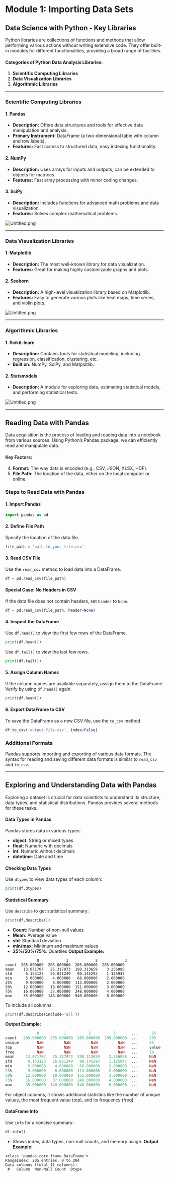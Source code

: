 

# Module 1: Importing Data Sets
## Data Science with Python - Key Libraries
Python libraries are collections of functions and methods that allow performing various actions without writing extensive code. They offer built-in modules for different functionalities, providing a broad range of facilities.
#### Categories of Python Data Analysis Libraries:
1. **Scientific Computing Libraries**
2. **Data Visualization Libraries**
3. **Algorithmic Libraries**

___
### Scientific Computing Libraries
#### 1. **Pandas**
- **Description:** Offers data structures and tools for effective data manipulation and analysis.
- **Primary Instrument:** DataFrame (a two-dimensional table with column and row labels).
- **Features:** Fast access to structured data, easy indexing functionality.
#### 2. **NumPy**
- **Description:** Uses arrays for inputs and outputs, can be extended to objects for matrices.
- **Features:** Fast array processing with minor coding changes.
#### 3. **SciPy**
- **Description:** Includes functions for advanced math problems and data visualization.
- **Features:** Solves complex mathematical problems.

![Untitled.png](https://prod-files-secure.s3.us-west-2.amazonaws.com/03e82b26-cccb-4906-bb56-adabcbdc0655/997ac361-58a8-4f04-bb0f-79fea4baa761/Untitled.png?X-Amz-Algorithm=AWS4-HMAC-SHA256&X-Amz-Content-Sha256=UNSIGNED-PAYLOAD&X-Amz-Credential=ASIAZI2LB466VSCADCCD%2F20250206%2Fus-west-2%2Fs3%2Faws4_request&X-Amz-Date=20250206T041748Z&X-Amz-Expires=3600&X-Amz-Security-Token=IQoJb3JpZ2luX2VjEDwaCXVzLXdlc3QtMiJHMEUCIQD5TMSLtDI2Vf0L7wLm7GzdUUdNbLg2bn8DpnD9HDNEegIgO%2FRGkbZ1Y4dek0hpVR6kzCMWubMLfiYezX5X5QenGnUq%2FwMIVRAAGgw2Mzc0MjMxODM4MDUiDFfcCfgH64KuVYRjEyrcA9ewzRg27bbkMFxmYBWn8XW%2Bkqykx4FvA9a%2FpEDmnYn87iBBZ%2BYlrDO5lFIvxTnyNISi9ljgwlzi6bxl1VKiP%2FhKfd%2FhEfvHYktM2OrSWo4SJUAbRe4G7V7VqM%2BAr71hDPxGrvS3py9UR6gXSJy4CL3ZH35gBqAvOWr1keAFobrfSOnD3hphfaGE3f6RMWAZIxB1ZIzs0%2B2KpfB7LKFqjf7RlyJAd7Wj0hwIOyQ0IOq2B%2BuwjyM7jnPbPRHRIZSnOKbqkzhDoKcYeLiLqh9iz5Rjygp2vfK753qZmQtOriGBwCi63%2FEg5SctyLMFXGIU00ZXdR4%2BuO86fcn%2FhTGReCaUQm%2FyLVQSgOGg85papELng0z3QeRe5SSAZJN1s5bE%2FQgb5Aut9kz8uNvZ%2F3KCi%2FOVbniC22kjjXi6UsdDSnP9q%2FJv7SGUPKOdJlji8sVlQaooAC9ky9Y3rwpXhLcM8esstIh23Ev%2FmRIyfvGnQ%2BlVxpjoWmMCxtilgGT1aiTZtdCYzqPoBUhQvswldrv3UZJOo7u8TLwtQVoWlMPnwoPNk%2BNRELkO3WhTbTEb8WAJ8uC1me37dUMpj0BwA3qmMzMjn6H94eCINHZVqcrp0FcTH5AQpntLaVDimyaGMMnfkL0GOqUBqNVL7uLtqSIgpQGNib4HV37Dt2xoo%2FAcXAXOQlfcqd6iat91gVKb4EBtCltK9vabqbkXlPtic%2FlTjHhorEg0cWPNOS0RsfKVmwrMJCUwg3J6dXk55VBUNVFhqmd3fFaEHJqBZp9W6myqjVY49Y%2Bbn8xbofuVdkruKNqk2jjpb%2BcUFlWgxBNRDVX8tMRqGxS3K0eSgtIAKGMD2AlsrRjZfGBs8JkS&X-Amz-Signature=f13fd85f89de8931bea357e46e49673bf58684ca06fc7adbfd42e88ac7bed41c&X-Amz-SignedHeaders=host&x-id=GetObject)
___
### Data Visualization Libraries
#### 1. **Matplotlib**
- **Description:** The most well-known library for data visualization.
- **Features:** Great for making highly customizable graphs and plots.
#### 2. **Seaborn**
- **Description:** A high-level visualization library based on Matplotlib.
- **Features:** Easy to generate various plots like heat maps, time series, and violin plots.

![Untitled.png](https://prod-files-secure.s3.us-west-2.amazonaws.com/03e82b26-cccb-4906-bb56-adabcbdc0655/733d1e42-5a53-4fd8-90c1-3d85254369a6/Untitled.png?X-Amz-Algorithm=AWS4-HMAC-SHA256&X-Amz-Content-Sha256=UNSIGNED-PAYLOAD&X-Amz-Credential=ASIAZI2LB466S7SMP35K%2F20250206%2Fus-west-2%2Fs3%2Faws4_request&X-Amz-Date=20250206T041747Z&X-Amz-Expires=3600&X-Amz-Security-Token=IQoJb3JpZ2luX2VjEDwaCXVzLXdlc3QtMiJGMEQCIGVr2l1Fv3QZZ0xutE1VpAdkqxQj%2BvJ%2FPNl%2F0txJd6UlAiBCF2q0Oba7dcU92fKRbhVgz3uDt8oRAePtCVz6JwnAdSr%2FAwhVEAAaDDYzNzQyMzE4MzgwNSIMW02kHYYPSp5y56cTKtwDe0mRXSsSP9Ar7DGmxSor6Xza%2FFia0XmfjcP%2F9efeg5etovpSGUF1CelX0O%2BumKUPzfwlxZ83M4QpJ%2BBJ5zIVgMUQGtRknivEUdnH3JyhnMQdDLHF3QXoDNcMSW0UK8W8nYSXoHbWSSRE9%2BPcKDj2Pn5XIEtYT%2FE8LIKKyphtTBXsMeV1ptp2txUv%2B7kmzFzI4U%2FQPOf7Tz7%2B9SIc%2B8%2BzXOt9ieeIp2IkhPfP7P6B9E5NXtuHemMBzMO%2BrZcmv78TEFooX%2FX6a9ScZotNzKdhOBaeJqtlaA%2F25%2FycWqgTZWZs%2FT7lGBunKBuS4sGUB0rlWAcEIExz1LLQGpYdCapMkKotwSPeujAieoEdW7cu0GjQkNhcRwhlSbP8fduQtlInDsPQNnXDPOCL36pYFVkIHLq8bxpef4OJNJTsAKWmxDL7ipHCo6V59OQ%2Bx0HXcs9HXi2tcs8E790%2FrqOLZ0gKUU5HG%2FOyur7croH742moISCaW%2FjBW%2Ba7hXjtc1%2F8BZVmWlWa1cx6cc%2Bgtpeox1Up591wAFt7eaZ1lQsiA7EevsHyFJLtVkhFlvvPRQYjiSO4QaNdCUWbJgW%2FnFUiuNPId0MXwEa4cX5RXU%2FfKlHjYzrM0BwHH1AbqXXfXWww09%2BQvQY6pgFbivrrwJ282eMfSuPNSxXGxfvZ47US%2F2VVF2kMeGWsoNPLRYV8mh9OigeRO0Y5HcBA4rtZIJk6QBEtw3y7ZTsZRvK%2Bu3eiRDlU0kBFt%2FPY9bPB4h%2B9aKuwDn1w1ppLZqO0yzsSvGkT2rUhneZwI%2FdR%2Fa0WFOSPvvQfcO31M7DAT7Q7WtItWc1z4WN4z%2F%2Bv5iAwPFE9Q35IBOiEPU3tGzvr2%2BdbGo7Z&X-Amz-Signature=84d46200d3a97890d3ddb9292ca1a1eac0a58bf1b28594b9b42ed9bfda1dd1fc&X-Amz-SignedHeaders=host&x-id=GetObject)
___
### Algorithmic Libraries
#### 1. **Scikit-learn**
- **Description:** Contains tools for statistical modeling, including regression, classification, clustering, etc.
- **Built on:** NumPy, SciPy, and Matplotlib.
#### 2. **Statsmodels**
- **Description:** A module for exploring data, estimating statistical models, and performing statistical tests.

![Untitled.png](https://prod-files-secure.s3.us-west-2.amazonaws.com/03e82b26-cccb-4906-bb56-adabcbdc0655/c62885f5-417d-4179-834f-d68f8f2bdf39/Untitled.png?X-Amz-Algorithm=AWS4-HMAC-SHA256&X-Amz-Content-Sha256=UNSIGNED-PAYLOAD&X-Amz-Credential=ASIAZI2LB466S7SMP35K%2F20250206%2Fus-west-2%2Fs3%2Faws4_request&X-Amz-Date=20250206T041747Z&X-Amz-Expires=3600&X-Amz-Security-Token=IQoJb3JpZ2luX2VjEDwaCXVzLXdlc3QtMiJGMEQCIGVr2l1Fv3QZZ0xutE1VpAdkqxQj%2BvJ%2FPNl%2F0txJd6UlAiBCF2q0Oba7dcU92fKRbhVgz3uDt8oRAePtCVz6JwnAdSr%2FAwhVEAAaDDYzNzQyMzE4MzgwNSIMW02kHYYPSp5y56cTKtwDe0mRXSsSP9Ar7DGmxSor6Xza%2FFia0XmfjcP%2F9efeg5etovpSGUF1CelX0O%2BumKUPzfwlxZ83M4QpJ%2BBJ5zIVgMUQGtRknivEUdnH3JyhnMQdDLHF3QXoDNcMSW0UK8W8nYSXoHbWSSRE9%2BPcKDj2Pn5XIEtYT%2FE8LIKKyphtTBXsMeV1ptp2txUv%2B7kmzFzI4U%2FQPOf7Tz7%2B9SIc%2B8%2BzXOt9ieeIp2IkhPfP7P6B9E5NXtuHemMBzMO%2BrZcmv78TEFooX%2FX6a9ScZotNzKdhOBaeJqtlaA%2F25%2FycWqgTZWZs%2FT7lGBunKBuS4sGUB0rlWAcEIExz1LLQGpYdCapMkKotwSPeujAieoEdW7cu0GjQkNhcRwhlSbP8fduQtlInDsPQNnXDPOCL36pYFVkIHLq8bxpef4OJNJTsAKWmxDL7ipHCo6V59OQ%2Bx0HXcs9HXi2tcs8E790%2FrqOLZ0gKUU5HG%2FOyur7croH742moISCaW%2FjBW%2Ba7hXjtc1%2F8BZVmWlWa1cx6cc%2Bgtpeox1Up591wAFt7eaZ1lQsiA7EevsHyFJLtVkhFlvvPRQYjiSO4QaNdCUWbJgW%2FnFUiuNPId0MXwEa4cX5RXU%2FfKlHjYzrM0BwHH1AbqXXfXWww09%2BQvQY6pgFbivrrwJ282eMfSuPNSxXGxfvZ47US%2F2VVF2kMeGWsoNPLRYV8mh9OigeRO0Y5HcBA4rtZIJk6QBEtw3y7ZTsZRvK%2Bu3eiRDlU0kBFt%2FPY9bPB4h%2B9aKuwDn1w1ppLZqO0yzsSvGkT2rUhneZwI%2FdR%2Fa0WFOSPvvQfcO31M7DAT7Q7WtItWc1z4WN4z%2F%2Bv5iAwPFE9Q35IBOiEPU3tGzvr2%2BdbGo7Z&X-Amz-Signature=d408ffffeeacc5e1fda616a77439001c6b844a8bcb6a36ac83872a5c814fb7e9&X-Amz-SignedHeaders=host&x-id=GetObject)
___
## Reading Data with Pandas
Data acquisition is the process of loading and reading data into a notebook from various sources. Using Python’s Pandas package, we can efficiently read and manipulate data.
#### Key Factors:
4. **Format:** The way data is encoded (e.g., CSV, JSON, XLSX, HDF).
5. **File Path:** The location of the data, either on the local computer or online.
### Steps to Read Data with Pandas
#### 1. **Import Pandas**
```python
import pandas as pd
```
#### 2. **Define File Path**
Specify the location of the data file.
```python
file_path = 'path_to_your_file.csv'
```
#### 3. **Read CSV File**
Use the `read_csv` method to load data into a DataFrame.
```python
df = pd.read_csv(file_path)
```
#### Special Case: No Headers in CSV
If the data file does not contain headers, set `header` to `None`.
```python
df = pd.read_csv(file_path, header=None)
```
#### 4. **Inspect the DataFrame**
Use `df.head()` to view the first few rows of the DataFrame.
```python
print(df.head())
```
Use `df.tail()` to view the last few rows.
```python
print(df.tail())
```
#### 5. **Assign Column Names**
If the column names are available separately, assign them to the DataFrame.
Verify by using `df.head()` again.
```python
print(df.head())
```
#### 6. **Export DataFrame to CSV**
To save the DataFrame as a new CSV file, use the `to_csv` method.
```python
df.to_csv('output_file.csv', index=False)
```
### Additional Formats
Pandas supports importing and exporting of various data formats. The syntax for reading and saving different data formats is similar to `read_csv` and `to_csv`.
___
## Exploring and Understanding Data with Pandas
Exploring a dataset is crucial for data scientists to understand its structure, data types, and statistical distributions. Pandas provides several methods for these tasks.
#### Data Types in Pandas
Pandas stores data in various types:
- **object**: String or mixed types
- **float**: Numeric with decimals
- **int**: Numeric without decimals
- **datetime**: Date and time
#### Checking Data Types
Use `dtypes` to view data types of each column:
```python
print(df.dtypes)
```
#### Statistical Summary
Use `describe` to get statistical summary:
```python
print(df.describe())
```
- **Count**: Number of non-null values
- **Mean**: Average value
- **std**: Standard deviation
- **min/max**: Minimum and maximum values
- **25%/50%/75%**: Quartiles
**Output Example:**
```plain text
              0            1            2            3
count  205.000000  205.000000  205.000000  205.000000
mean    13.071707   25.317073  198.313659    3.256098
std      6.153123   26.021249   90.145293    1.125947
min      5.000000    4.000000   68.000000    2.000000
25%      9.000000    8.000000  113.000000    2.000000
50%     12.000000   19.000000  151.000000    3.000000
75%     16.000000   37.000000  248.000000    4.000000
max     35.000000  148.000000  540.000000    8.000000
```
To include all columns:
```python
print(df.describe(include='all'))
```
**Output Example:**
```r
              0           1          2          3       ...      25       26       27
count   205.000000  205.000000  205.000000  205.000000  ...     205      205      205
unique        NaN         NaN         NaN         NaN   ...     25       25       25
top           NaN         NaN         NaN         NaN   ...     value    value    value
freq          NaN         NaN         NaN         NaN   ...     10       10       10
mean     13.071707   25.317073  198.313659    3.256098  ...     NaN      NaN      NaN
std       6.153123   26.021249   90.145293    1.125947  ...     NaN      NaN      NaN
min       5.000000    4.000000   68.000000    2.000000  ...     NaN      NaN      NaN
25%       9.000000    8.000000  113.000000    2.000000  ...     NaN      NaN      NaN
50%      12.000000   19.000000  151.000000    3.000000  ...     NaN      NaN      NaN
75%      16.000000   37.000000  248.000000    4.000000  ...     NaN      NaN      NaN
max      35.000000  148.000000  540.000000    8.000000  ...     NaN      NaN      NaN
```
For object columns, it shows additional statistics like the number of unique values, the most frequent value (top), and its frequency (freq).
#### DataFrame Info
Use `info` for a concise summary:
```python
df.info()
```
- Shows index, data types, non-null counts, and memory usage.
**Output Example:**
```less
<class 'pandas.core.frame.DataFrame'>
RangeIndex: 205 entries, 0 to 204
Data columns (total 11 columns):
 #   Column  Non-Null Count  Dtype
